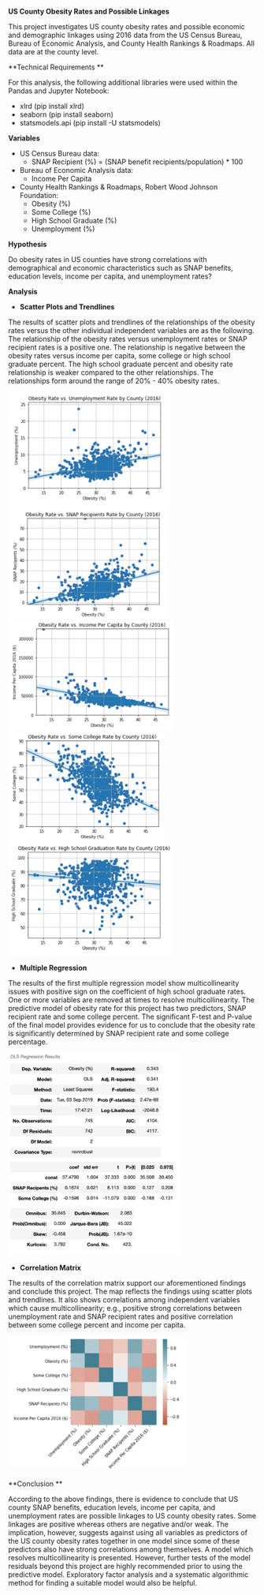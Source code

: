 **US County Obesity Rates and Possible Linkages**

This project investigates US county obesity rates and possible economic and demographic linkages using 2016 data from the US Census Bureau, Bureau of Economic Analysis, and County Health Rankings & Roadmaps. All data are at the county level.

**Technical Requirements **

For this analysis, the following additional libraries were used within the Pandas and Jupyter Notebook: 

-   xlrd (pip install xlrd)
-   seaborn (pip install seaborn)
-   statsmodels.api (pip install -U statsmodels)

**Variables**

-   US Census Bureau data: 
    -   SNAP Recipient (%) = (SNAP benefit recipients/population) * 100
-   Bureau of Economic Analysis data:                 
    -   Income Per Capita
-   County Health Rankings & Roadmaps, Robert Wood Johnson Foundation: 
    -   Obesity (%)
    -   Some College (%)
    -   High School Graduate (%)
    -   Unemployment (%)

**Hypothesis**

Do obesity rates in US counties have strong correlations with demographical and economic characteristics such as SNAP benefits, education levels, income per capita, and unemployment rates?

**Analysis**

-   **Scatter Plots and Trendlines**

The results of scatter plots and trendlines of the relationships of the obesity rates versus the other individual independent variables are as the following. The relationship of the obesity rates versus unemployment rates or SNAP recipient rates is a positive one. The relationship is negative between the obesity rates versus income per capita, some college or high school graduate percent. The high school graduate percent and obesity rate relationship is weaker compared to the other relationships. The relationships form around the range of 20% - 40% obesity rates.

<img src="Markdown Images/Screen Shot 2019-09-03 at 5.52.50 PM.png" alt="Obesity vs. Unemployment Rate" style="zoom:40%;" />

<img src="Markdown Images/Screen Shot 2019-09-03 at 5.53.02 PM.png" alt="Obesity vs. SNAP Recipents" style="zoom:40%;" />

<img src="Markdown Images/Screen Shot 2019-09-03 at 5.54.36 PM.png" alt="Obesity vs. Income per Capita" style="zoom:40%;" />

<img src="Markdown Images/Screen Shot 2019-09-03 at 5.54.57 PM.png" alt="Obesity vs. Some College" style="zoom:40%;" />

<img src="Markdown Images/Screen Shot 2019-09-03 at 5.55.13 PM.png" alt="Obesity vs. High School Graduation Rate" style="zoom:40%;" />



-   **Multiple Regression**

The results of the first multiple regression model show multicollinearity issues with positive sign on the coefficient of high school graduate rates. One or more variables are removed at times to resolve multicollinearity. The predictive model of obesity rate for this project has two predictors, SNAP recipient rate and some college percent. The significant F-test and P-value of the final model provides evidence for us to conclude that the obesity rate is significantly determined by SNAP recipient rate and some college percentage.

<img src="Markdown Images/Screen Shot 2019-09-03 at 5.55.42 PM.png" alt="Regression Analysis" style="zoom:40%;" />



-   **Correlation Matrix**

The results of the correlation matrix support our aforementioned findings and conclude this project. The map reflects the findings using scatter plots and trendlines. It also shows correlations among independent variables which cause multicollinearity; e.g., positive strong correlations between unemployment rate and SNAP recipient rates and positive correlation between some college percent and income per capita.

<img src="Markdown Images/Screen Shot 2019-09-03 at 5.55.56 PM.png" alt="image of correlation matrix" style="zoom:40%;" />



**Conclusion **

According to the above findings, there is evidence to conclude that US county SNAP benefits, education levels, income per capita, and unemployment rates are possible linkages to US county obesity rates. Some linkages are positive whereas others are negative and/or weak. The implication, however, suggests against using all variables as predictors of the US county obesity rates together in one model since some of these predictors also have strong correlations among themselves. A model which resolves multicollinearity is presented. However, further tests of the model residuals beyond this project are highly recommended prior to using the predictive model. Exploratory factor analysis and a systematic algorithmic method for finding a suitable model would also be helpful.
